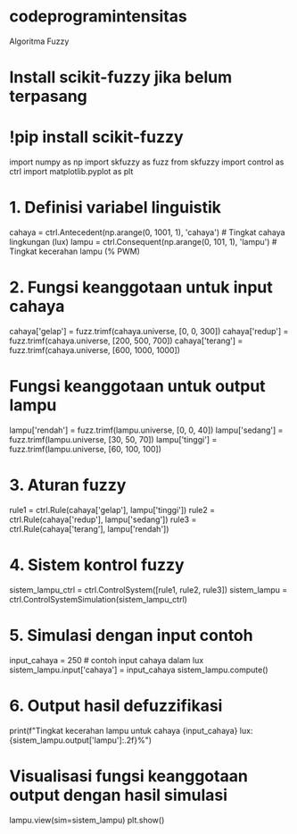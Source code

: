 # codeprogramintensitas
Algoritma Fuzzy

# Install scikit-fuzzy jika belum terpasang
# !pip install scikit-fuzzy

import numpy as np
import skfuzzy as fuzz
from skfuzzy import control as ctrl
import matplotlib.pyplot as plt

# 1. Definisi variabel linguistik
cahaya = ctrl.Antecedent(np.arange(0, 1001, 1), 'cahaya')  # Tingkat cahaya lingkungan (lux)
lampu = ctrl.Consequent(np.arange(0, 101, 1), 'lampu')     # Tingkat kecerahan lampu (% PWM)

# 2. Fungsi keanggotaan untuk input cahaya
cahaya['gelap'] = fuzz.trimf(cahaya.universe, [0, 0, 300])
cahaya['redup'] = fuzz.trimf(cahaya.universe, [200, 500, 700])
cahaya['terang'] = fuzz.trimf(cahaya.universe, [600, 1000, 1000])

# Fungsi keanggotaan untuk output lampu
lampu['rendah'] = fuzz.trimf(lampu.universe, [0, 0, 40])
lampu['sedang'] = fuzz.trimf(lampu.universe, [30, 50, 70])
lampu['tinggi'] = fuzz.trimf(lampu.universe, [60, 100, 100])

# 3. Aturan fuzzy
rule1 = ctrl.Rule(cahaya['gelap'], lampu['tinggi'])
rule2 = ctrl.Rule(cahaya['redup'], lampu['sedang'])
rule3 = ctrl.Rule(cahaya['terang'], lampu['rendah'])

# 4. Sistem kontrol fuzzy
sistem_lampu_ctrl = ctrl.ControlSystem([rule1, rule2, rule3])
sistem_lampu = ctrl.ControlSystemSimulation(sistem_lampu_ctrl)

# 5. Simulasi dengan input contoh
input_cahaya = 250  # contoh input cahaya dalam lux
sistem_lampu.input['cahaya'] = input_cahaya
sistem_lampu.compute()

# 6. Output hasil defuzzifikasi
print(f"Tingkat kecerahan lampu untuk cahaya {input_cahaya} lux: {sistem_lampu.output['lampu']:.2f}%")

# Visualisasi fungsi keanggotaan output dengan hasil simulasi
lampu.view(sim=sistem_lampu)
plt.show()
